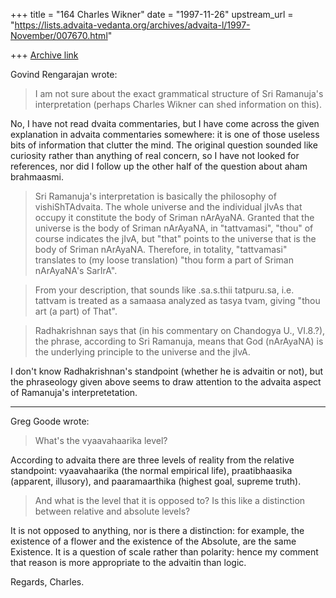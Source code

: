 +++
title = "164 Charles Wikner"
date = "1997-11-26"
upstream_url = "https://lists.advaita-vedanta.org/archives/advaita-l/1997-November/007670.html"

+++
[Archive link](https://lists.advaita-vedanta.org/archives/advaita-l/1997-November/007670.html)

Govind Rengarajan <govind at ISC.TAMU.EDU> wrote:

> I am not sure about the exact grammatical structure of
> Sri Ramanuja's interpretation (perhaps Charles Wikner can
> shed information on this).

No, I have not read dvaita commentaries, but I have come across the
given explanation in advaita commentaries somewhere: it is one of
those useless bits of information that clutter the mind.  The original
question sounded like curiosity rather than anything of real concern,
so I have not looked for references, nor did I follow up the other
half of the question about aham brahmaasmi.

> Sri Ramanuja's interpretation
> is basically the philosophy of vishiShTAdvaita. The whole
> universe and the individual jIvAs that occupy it constitute
> the body of Sriman nArAyaNA. Granted that the universe is
> the body of Sriman nArAyaNA, in "tattvamasi", "thou"
> of course indicates the jIvA, but "that" points to the
> universe that is the body of Sriman nArAyaNA. Therefore,
> in totality, "tattvamasi" translates to (my loose
> translation) "thou form a part of Sriman nArAyaNA's
> SarIrA".

>From your description, that sounds like .sa.s.thii tatpuru.sa,
i.e. tattvam is treated as a samaasa analyzed as tasya tvam,
giving "thou art (a part) of That".

> Radhakrishnan says that (in his commentary
> on Chandogya U., VI.8.?), the phrase, according to
> Sri Ramanuja, means that God (nArAyaNA) is the underlying
> principle to the universe and the jIvA.

I don't know Radhakrishnan's standpoint (whether he is advaitin or not),
but the phraseology given above seems to draw attention to the advaita
aspect of Ramanuja's interpretetation.
_____________

Greg Goode <goode at DPW.COM> wrote:

> What's the vyaavahaarika level?

According to advaita there are three levels of reality from the relative
standpoint: vyaavahaarika (the normal empirical life), praatibhaasika
(apparent, illusory), and paaramaarthika (highest goal, supreme truth).

> And what is the level that it is opposed
> to?  Is this like a distinction between relative and absolute levels?

It is not opposed to anything, nor is there a distinction: for example,
the existence of a flower and the existence of the Absolute, are the
same Existence.  It is a question of scale rather than polarity: hence
my comment that reason is more appropriate to the advaitin than logic.

Regards,
Charles.


